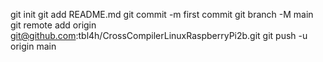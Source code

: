 git init
git add README.md
git commit -m first commit
git branch -M main
git remote add origin git@github.com:tbl4h/CrossCompilerLinuxRaspberryPi2b.git
git push -u origin main
